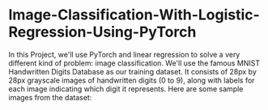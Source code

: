 # Image-Classification-With-Logistic-Regression-Using-PyTorch
In this Project, we'll use PyTorch and linear regression to solve a very 
different kind of problem: image classification. We'll use the famous 
MNIST Handwritten Digits Database as our training dataset. It consists of 28px by 28px
grayscale images of handwritten digits (0 to 9), along with labels for each image
indicating which digit it represents. Here are some sample images from the dataset:

